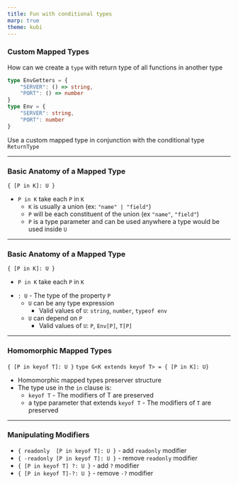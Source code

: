 ```yaml
---
title: Fun with conditional types
marp: true
theme: kubi
---
```


### Custom Mapped Types

<question>

How can we create a `type` with return type of all functions in another type
```ts
type EnvGetters = {
    "SERVER": () => string,
    "PORT": () => number
}
type Env = {
    "SERVER": string,
    "PORT": number
}
```
</question>
<answer>

Use a custom mapped type in conjunction with the conditional type `ReturnType`

</answer>

----

### Basic Anatomy of a Mapped Type

`{ [P in K]: U }`

* `P in K` take each `P` in `K`
    * `K` is usually a union (ex: `"name" | "field"`)
    * `P` will be each constituent of the union (ex `"name"`, `"field"`)
    * `P` is a type parameter and can be used anywhere a type would be used inside `U`

----

### Basic Anatomy of a Mapped Type

`{ [P in K]: U }`

- `P in K` take each `P` in `K`
* `: U` - The type of the property `P`
    * `U` can be any type expression
        *  Valid values of `U`: `string`, `number`, `typeof env`
    * `U` can depend on `P`
        * Valid values of `U`: `P`, `Env[P]`, `T[P]`

---

### Homomorphic Mapped Types 

`{ [P in keyof T]: U }`
`type G<K extends keyof T> = { [P in K]: U}`

* Homomorphic mapped types preserver structure
* The type use in the `in` clause is:
    * `keyof T` - The modifiers of T are preserved
    * a type parameter that extends `keyof T` - The modifiers of `T` are preserved

---

### Manipulating Modifiers 

* `{ readonly  [P in keyof T]: U }` - add `readonly` modifier
* `{ -readonly [P in keyof T]: U }` - remove `readonly` modifier
* `{ [P in keyof T] ?: U }` - add `?` modifier
* `{ [P in keyof T]-?: U }` - remove `-?` modifier



